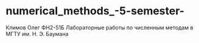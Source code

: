# numerical_methods_-5-semester-
Климов Олег ФН2-51Б
Лабораторные работы
по численным методам
в МГТУ им. Н. Э. Баумана
